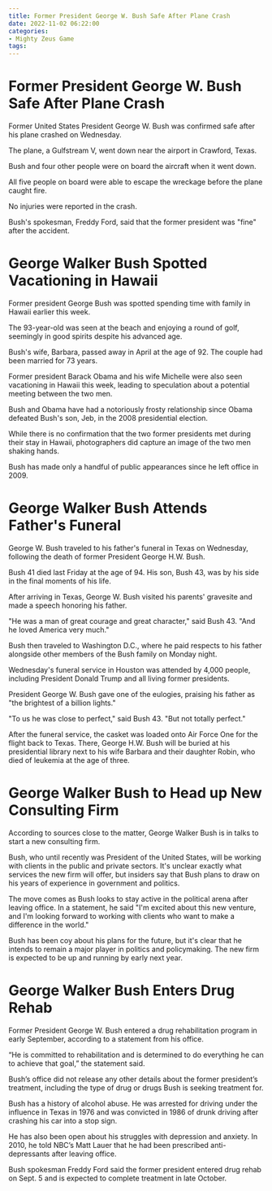 ```yaml
---
title: Former President George W. Bush Safe After Plane Crash
date: 2022-11-02 06:22:00
categories:
- Mighty Zeus Game
tags:
---
```



#  Former President George W. Bush Safe After Plane Crash

Former United States President George W. Bush was confirmed safe after his plane crashed on Wednesday.

The plane, a Gulfstream V, went down near the airport in Crawford, Texas.

Bush and four other people were on board the aircraft when it went down.

All five people on board were able to escape the wreckage before the plane caught fire.

No injuries were reported in the crash.

Bush's spokesman, Freddy Ford, said that the former president was "fine" after the accident.

#  George Walker Bush Spotted Vacationing in Hawaii

Former president George Bush was spotted spending time with family in Hawaii earlier this week.

The 93-year-old was seen at the beach and enjoying a round of golf, seemingly in good spirits despite his advanced age.

Bush's wife, Barbara, passed away in April at the age of 92. The couple had been married for 73 years.

Former president Barack Obama and his wife Michelle were also seen vacationing in Hawaii this week, leading to speculation about a potential meeting between the two men.

Bush and Obama have had a notoriously frosty relationship since Obama defeated Bush's son, Jeb, in the 2008 presidential election.

While there is no confirmation that the two former presidents met during their stay in Hawaii, photographers did capture an image of the two men shaking hands.

Bush has made only a handful of public appearances since he left office in 2009.

#  George Walker Bush Attends Father's Funeral

George W. Bush traveled to his father's funeral in Texas on Wednesday, following the death of former President George H.W. Bush.

Bush 41 died last Friday at the age of 94. His son, Bush 43, was by his side in the final moments of his life.

After arriving in Texas, George W. Bush visited his parents' gravesite and made a speech honoring his father.

"He was a man of great courage and great character," said Bush 43. "And he loved America very much."

Bush then traveled to Washington D.C., where he paid respects to his father alongside other members of the Bush family on Monday night.

Wednesday's funeral service in Houston was attended by 4,000 people, including President Donald Trump and all living former presidents.

President George W. Bush gave one of the eulogies, praising his father as "the brightest of a billion lights."

"To us he was close to perfect," said Bush 43. "But not totally perfect."

After the funeral service, the casket was loaded onto Air Force One for the flight back to Texas. There, George H.W. Bush will be buried at his presidential library next to his wife Barbara and their daughter Robin, who died of leukemia at the age of three.

#  George Walker Bush to Head up New Consulting Firm

According to sources close to the matter, George Walker Bush is in talks to start a new consulting firm.

Bush, who until recently was President of the United States, will be working with clients in the public and private sectors. It's unclear exactly what services the new firm will offer, but insiders say that Bush plans to draw on his years of experience in government and politics.

The move comes as Bush looks to stay active in the political arena after leaving office. In a statement, he said "I'm excited about this new venture, and I'm looking forward to working with clients who want to make a difference in the world."

Bush has been coy about his plans for the future, but it's clear that he intends to remain a major player in politics and policymaking. The new firm is expected to be up and running by early next year.

#  George Walker Bush Enters Drug Rehab

Former President George W. Bush entered a drug rehabilitation program in early September, according to a statement from his office.

“He is committed to rehabilitation and is determined to do everything he can to achieve that goal,” the statement said.

Bush’s office did not release any other details about the former president’s treatment, including the type of drug or drugs Bush is seeking treatment for.

Bush has a history of alcohol abuse. He was arrested for driving under the influence in Texas in 1976 and was convicted in 1986 of drunk driving after crashing his car into a stop sign.

He has also been open about his struggles with depression and anxiety. In 2010, he told NBC’s Matt Lauer that he had been prescribed anti-depressants after leaving office.

Bush spokesman Freddy Ford said the former president entered drug rehab on Sept. 5 and is expected to complete treatment in late October.